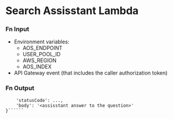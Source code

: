 # Search Assisstant Lambda 
### Fn Input
- Environment variables:
    - AOS_ENDPOINT
    - USER_POOL_ID
    - AWS_REGION
    - AOS_INDEX
- API Gateway event (that includes the caller authorization token)

### Fn Output

```{
    'statusCode': ...,
    'body': '<assisstant answer to the question>'
}``````